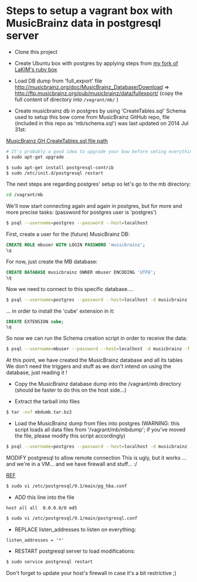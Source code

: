 
# Steps to setup a vagrant box with MusicBrainz data in postgresql server

- Clone this project
- Create Ubuntu box with postgres by applying steps from 
[my fork of LaKIM's ruby box](https://github.com/gfauredumont/ruby-chef-box)

- Load DB dump from 'full_export' file
http://musicbrainz.org/doc/MusicBrainz_Database/Download
=>  http://ftp.musicbrainz.org/pub/musicbrainz/data/fullexport/
(copy the full content of directory into `/vagrant/mb/` )




- Create musicbrainz db in postgres by using 'CreateTables.sql'
Schema used to setup this bow come from MusicBrainz GitHub repo,
file (included in this repo as 'mb/schema.sql') was last updated on 2014 Jul 31st:

[MusicBrainz GH CreateTables.sql file path](https://github.com/metabrainz/musicbrainz-server/blob/master/admin/sql/CreateTables.sql)



~~~ sh
# It's probably a good idea to upgrade your bow before seting everything up:
$ sudo apt-get upgrade

$ sudo apt-get install postgresql-contrib
$ sudo /etc/init.d/postgresql restart
~~~

The next steps are regarding postgres' setup so let's go to the mb directory:
~~~ sh
cd /vagrant/mb
~~~


We'll now start connecting again and again in postgres, but for more and more precise tasks:
(password for postgres user is 'postgres')
~~~ sh
$ psql --username=postgres --password --host=localhost
~~~

First, create a user for the (future) MusicBrainz DB:
~~~ sql
CREATE ROLE mbuser WITH LOGIN PASSWORD 'musicbrainz';
\q
~~~

For now, just create the MB database:
~~~ sql
CREATE DATABASE musicbrainz OWNER mbuser ENCODING 'UTF8';
\q
~~~

Now we need to connect to this specific database....
~~~ sh
$ psql --username=postgres --password --host=localhost -d musicbrainz
~~~

... in order to install the 'cube' extension in it:
~~~ sql
CREATE EXTENSION cube;
\q
~~~

So now we can run the Schema creation script in order to receive the data:
~~~ sh
$ psql --username=mbuser --password --host=localhost -d musicbrainz -f CreateTables.sql
~~~

At this point, we have created the MusicBrainz database and all its tables
We don't need the triggers and stuff as we don't intend on using the database, just reading it !


- Copy the MusicBrainz database dump into the /vagrant/mb directory
(should be faster to do this on the host side...)

- Extract the tarball into files
~~~ sh
$ tar -xvf mbdumb.tar.bz2
~~~


- Load the MusicBrainz dump from files into postgres
(WARNING: this script loads all data files from '/vagrant/mb/mbdump'; if you've moved the file, please modify this script accordingly)
~~~ sh
$ psql --username=postgres --password --host=localhost -d musicbrainz -f mb_load.sql
~~~


MODIFY postgresql to allow remote connection
This is ugly, but it works ... and we're in a VM... and we have firewall and stuff... :/

[REF](https://coderwall.com/p/cr2a1a)


~~~ sh
$ sudo vi /etc/postgresql/9.1/main/pg_hba.conf
~~~

- ADD this line into the file 
~~~
host all all  0.0.0.0/0 md5
~~~

~~~ sh
$ sudo vi /etc/postgresql/9.1/main/postgresql.conf
~~~
- REPLACE listen_addresses to listen on everything:
~~~
listen_addresses = '*'
~~~

- RESTART postgresql server to load modifications:
~~~ sh
$ sudo service postgresql restart
~~~

Don't forget to update your host's firewall in case it's a bit restrictive ;)
